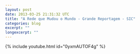 ```yaml
---
layout: post
date: 2013-03-25 21:31:32 UTC
title: "A Rede que Mudou o Mundo - Grande Reportagem - SIC"
categories: blog
excerpt: ""
longexcerpt: ""
---
```


{% include youtube.html id="0yxmAUTOF4g" %}

